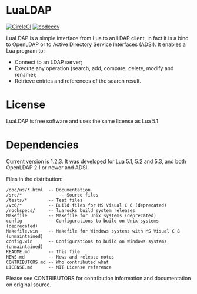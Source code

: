 # LuaLDAP

[![CircleCI](https://circleci.com/gh/lualdap/lualdap.svg?style=shield)](https://circleci.com/gh/lualdap/lualdap)
[![codecov](https://codecov.io/gh/lualdap/lualdap/branch/master/graph/badge.svg)](https://codecov.io/gh/lualdap/lualdap)

LuaLDAP is a simple interface from Lua to an LDAP client, in fact it is a bind to
OpenLDAP or to Active Directory Service Interfaces (ADSI). It enables a Lua program to:

* Connect to an LDAP server;
* Execute any operation (search, add, compare, delete, modify and rename);
* Retrieve entries and references of the search result.

# License

LuaLDAP is free software and uses the same license as Lua 5.1.

# Dependencies

Current version is 1.2.3. It was developed for Lua 5.1, 5.2 and 5.3,
and both OpenLDAP 2.1 or newer and ADSI.

Files in the distribution:

    /doc/us/*.html  -- Documentation
    /src/*			    -- Source files
    /tests/*        -- Test files
    /vc6/*          -- Build files for MS Visual C 6 (deprecated)
    /rockspecs/     -- luarocks build system releases
    Makefile        -- Makefile for Unix systems (deprecated)
    config          -- Configurations to build on Unix systems (deprecated)
    Makefile.win    -- Makefile for Windows systens with MS Visual C 8 (unmaintained)
    config.win      -- Configurations to build on Windows systems (unmaintained)
    README.md       -- This file
    NEWS.md         -- News and release notes
    CONTRIBUTORS.md -- Who contributed what
    LICENSE.md      -- MIT License reference

Please see CONTRIBUTORS for contribution information and documentation on original source.
